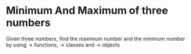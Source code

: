 # Minimum And Maximum of three numbers

Given three numbers, find the maximum number and the minimum number by using
-> functions, 
-> classes and 
-> objects
